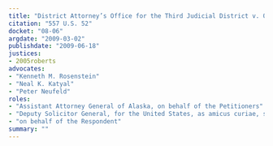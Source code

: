 ```yaml
---
title: "District Attorney’s Office for the Third Judicial District v. Osborne"
citation: "557 U.S. 52"
docket: "08-06"
argdate: "2009-03-02"
publishdate: "2009-06-18"
justices:
- 2005roberts
advocates:
- "Kenneth M. Rosenstein"
- "Neal K. Katyal"
- "Peter Neufeld"
roles:
- "Assistant Attorney General of Alaska, on behalf of the Petitioners"
- "Deputy Solicitor General, for the United States, as amicus curiae, supporting the Petitioners"
- "on behalf of the Respondent"
summary: ""
---
```


